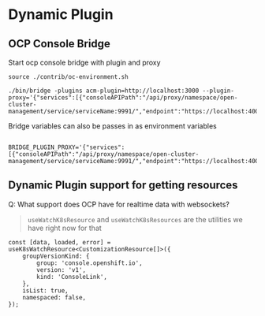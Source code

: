 # Dynamic Plugin

## OCP Console Bridge

Start ocp console bridge with plugin and proxy

```
source ./contrib/oc-environment.sh 
```

```
./bin/bridge -plugins acm-plugin=http://localhost:3000 --plugin-proxy='{"services":[{"consoleAPIPath":"/api/proxy/namespace/open-cluster-management/service/serviceName:9991/","endpoint":"https://localhost:4000","authorize":true}]}'
```

Bridge variables can also be passes in as environment variables

```

BRIDGE_PLUGIN_PROXY='{"services":[{"consoleAPIPath":"/api/proxy/namespace/open-cluster-management/service/serviceName:9991/","endpoint":"https://localhost:4000","authorize":true}]}'

```

## Dynamic Plugin support for getting resources

Q: What support does OCP have for realtime data with websockets?

> `useWatchK8sResource` and `useWatchK8sResources` are the utilities we have right now for that

```
const [data, loaded, error] = useK8sWatchResource<CustomizationResource[]>({
    groupVersionKind: {
        group: 'console.openshift.io',
        version: 'v1',
        kind: 'ConsoleLink',
    },
    isList: true,
    namespaced: false,
});
```

